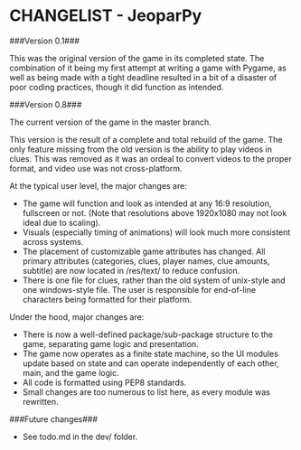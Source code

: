 CHANGELIST - JeoparPy
================

###Version 0.1###

This was the original version of the game in its completed state.
The combination of it being my first attempt at writing a game with Pygame, 
as well as being made with a tight deadline resulted in a bit of a disaster of
poor coding practices, though it did function as intended.

###Version 0.8###

The current version of the game in the master branch.

This version is the result of a complete and total rebuild of the game.
The only feature missing from the old version is the ability to play videos in clues. This was removed as it was an ordeal to convert videos to the proper format, and video use was not cross-platform.

At the typical user level, the major changes are:
* The game will function and look as intended at any 16:9 resolution, fullscreen or not. (Note that resolutions above 1920x1080 may not look ideal due to scaling).
* Visuals (especially timing of animations) will look much more consistent across systems.
* The placement of customizable game attributes has changed. All primary attributes (categories, clues, player names, clue amounts, subtitle) are now located in /res/text/ to reduce confusion.
* There is one file for clues, rather than the old system of unix-style and one windows-style file. The user is responsible for end-of-line characters being formatted for their platform.

Under the hood, major changes are:
* There is now a well-defined package/sub-package structure to the game, separating game logic and presentation.
* The game now operates as a finite state machine, so the UI modules update based on state and can operate independently of each other, main, and the game logic.
* All code is formatted using PEP8 standards.
* Small changes are too numerous to list here, as every module was rewritten.

###Future changes###
* See todo.md in the dev/ folder.